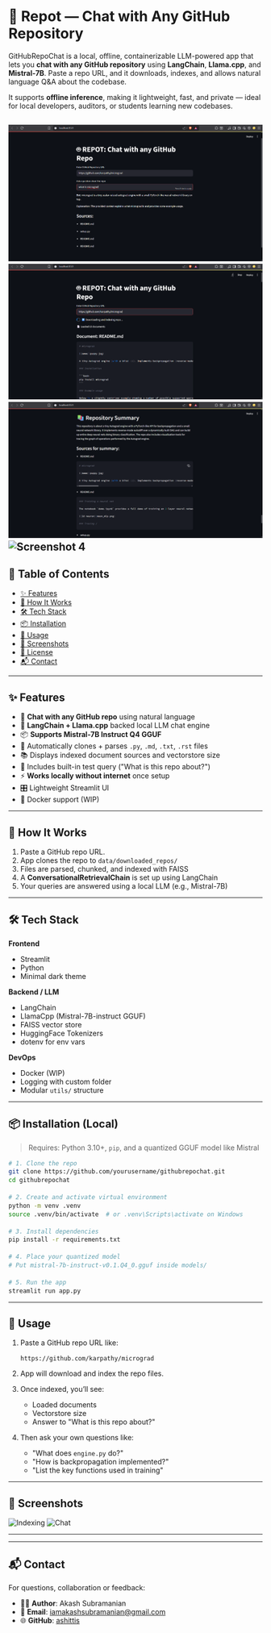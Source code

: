 # 🤖 Repot — Chat with Any GitHub Repository

GitHubRepoChat is a local, offline, containerizable LLM-powered app that lets you **chat with any GitHub repository** using **LangChain**, **Llama.cpp**, and **Mistral-7B**. Paste a repo URL, and it downloads, indexes, and allows natural language Q&A about the codebase.

It supports **offline inference**, making it lightweight, fast, and private — ideal for local developers, auditors, or students learning new codebases.

![Screenshot 1](https://github.com/ashittis/repot/blob/main/Screenshot%202025-07-11%20191020.png) 
![Screenshot 2](https://github.com/ashittis/repot/blob/main/Screenshot%202025-07-11%20191613.png)
![Screenshot 3](https://github.com/ashittis/repot/blob/main/Screenshot%202025-07-11%20191820.png)
![Screenshot 4](https://github.com/ashittis/repot/blob/main/Screenshot%2025-07-11%20192107.png)
---

## 🔖 Table of Contents

- [✨ Features](#-features)
- [🧠 How It Works](#-how-it-works)
- [🛠️ Tech Stack](#-tech-stack)
- [📦 Installation](#-installation)
- [🚀 Usage](#-usage)
- [📸 Screenshots](#-screenshots)
- [📄 License](#-license)
- [📬 Contact](#-contact)

---

## ✨ Features

- 🧠 **Chat with any GitHub repo** using natural language
- 🧾 **LangChain + Llama.cpp** backed local LLM chat engine
- 📦 **Supports Mistral-7B Instruct Q4 GGUF**
- 📂 Automatically clones + parses `.py`, `.md`, `.txt`, `.rst` files
- 📚 Displays indexed document sources and vectorstore size
- 💬 Includes built-in test query ("What is this repo about?")
- ⚡ **Works locally without internet** once setup
- 🎛️ Lightweight Streamlit UI
- 🐳 Docker support (WIP)

---

## 🧠 How It Works

1. Paste a GitHub repo URL.
2. App clones the repo to `data/downloaded_repos/`
3. Files are parsed, chunked, and indexed with FAISS
4. A **ConversationalRetrievalChain** is set up using LangChain
5. Your queries are answered using a local LLM (e.g., Mistral-7B)

---

## 🛠️ Tech Stack

**Frontend**

- Streamlit
- Python
- Minimal dark theme

**Backend / LLM**

- LangChain
- LlamaCpp (Mistral-7B-instruct GGUF)
- FAISS vector store
- HuggingFace Tokenizers
- dotenv for env vars

**DevOps**

- Docker (WIP)
- Logging with custom folder
- Modular `utils/` structure

---

## 📦 Installation (Local)

> Requires: Python 3.10+, `pip`, and a quantized GGUF model like Mistral

```bash
# 1. Clone the repo
git clone https://github.com/yourusername/githubrepochat.git
cd githubrepochat

# 2. Create and activate virtual environment
python -m venv .venv
source .venv/bin/activate  # or .venv\Scripts\activate on Windows

# 3. Install dependencies
pip install -r requirements.txt

# 4. Place your quantized model
# Put mistral-7b-instruct-v0.1.Q4_0.gguf inside models/

# 5. Run the app
streamlit run app.py
````

---

## 🚀 Usage

1. Paste a GitHub repo URL like:

   ```
   https://github.com/karpathy/micrograd
   ```

2. App will download and index the repo files.

3. Once indexed, you’ll see:

   * Loaded documents
   * Vectorstore size
   * Answer to "What is this repo about?"

4. Then ask your own questions like:

   * "What does `engine.py` do?"
   * "How is backpropagation implemented?"
   * "List the key functions used in training"

---

## 📸 Screenshots

![Indexing](https://raw.githubusercontent.com/yourusername/githubrepochat/main/assets/screenshot-indexed.png)
![Chat](https://raw.githubusercontent.com/yourusername/githubrepochat/main/assets/screenshot-chat.png)

---
---

## 📬 Contact

For questions, collaboration or feedback:

* 🧑‍💻 **Author**: Akash Subramanian
* 📧 **Email**: [iamakashsubramanian@gmail.com](mailto:iamakashsubramanian@gmail.com)
* 🌐 **GitHub**: [ashittis](https://github.com/ashittis)

```
